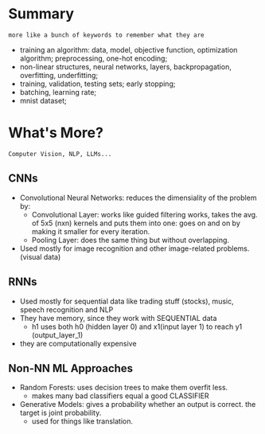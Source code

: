 # Summary

`` more like a bunch of keywords to remember what they are ``

* training an algorithm: data, model, objective function, optimization algorithm; preprocessing, one-hot encoding;
* non-linear structures, neural networks, layers, backpropagation, overfitting, underfitting;
* training, validation, testing sets; early stopping;
* batching, learning rate; 
* mnist dataset;

# What's More?

`` Computer Vision, NLP, LLMs... ``

## CNNs
* Convolutional Neural Networks: reduces the dimensiality of the problem by:
    * Convolutional Layer: works like guided filtering works, takes the avg. of 5x5 (nxn) kernels and puts them into one: goes on and on by making it smaller for every iteration.
    * Pooling Layer: does the same thing but without overlapping.
* Used mostly for image recognition and other image-related problems. (visual data)

## RNNs
* Used mostly for sequential data like trading stuff (stocks), music, speech recognition and NLP
* They have memory, since they work with SEQUENTIAL data
    * h1 uses both h0 (hidden layer 0) and x1(input layer 1) to reach y1 (output_layer_1)
* they are computationally expensive

## Non-NN ML Approaches
* Random Forests: uses decision trees to make them overfit less. 
    * makes many bad classifiers equal a good CLASSIFIER
* Generative Models: gives a probability whether an output is correct. the target is joint probability.
    * used for things like translation.